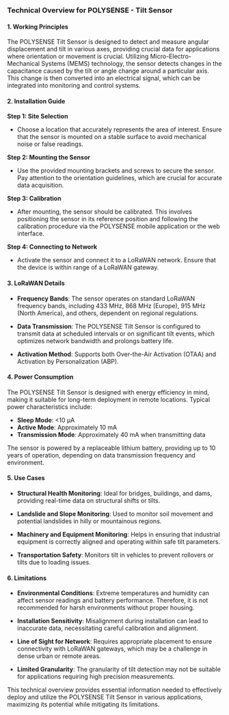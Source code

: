 ### Technical Overview for POLYSENSE - Tilt Sensor

#### 1. Working Principles

The POLYSENSE Tilt Sensor is designed to detect and measure angular displacement and tilt in various axes, providing crucial data for applications where orientation or movement is crucial. Utilizing Micro-Electro-Mechanical Systems (MEMS) technology, the sensor detects changes in the capacitance caused by the tilt or angle change around a particular axis. This change is then converted into an electrical signal, which can be integrated into monitoring and control systems.

#### 2. Installation Guide

**Step 1: Site Selection**  
- Choose a location that accurately represents the area of interest. Ensure that the sensor is mounted on a stable surface to avoid mechanical noise or false readings.
  
**Step 2: Mounting the Sensor**  
- Use the provided mounting brackets and screws to secure the sensor. Pay attention to the orientation guidelines, which are crucial for accurate data acquisition.

**Step 3: Calibration**  
- After mounting, the sensor should be calibrated. This involves positioning the sensor in its reference position and following the calibration procedure via the POLYSENSE mobile application or the web interface.

**Step 4: Connecting to Network**  
- Activate the sensor and connect it to a LoRaWAN network. Ensure that the device is within range of a LoRaWAN gateway.

#### 3. LoRaWAN Details

- **Frequency Bands**: The sensor operates on standard LoRaWAN frequency bands, including 433 MHz, 868 MHz (Europe), 915 MHz (North America), and others, dependent on regional regulations.
  
- **Data Transmission**: The POLYSENSE Tilt Sensor is configured to transmit data at scheduled intervals or on significant tilt events, which optimizes network bandwidth and prolongs battery life.

- **Activation Method**: Supports both Over-the-Air Activation (OTAA) and Activation by Personalization (ABP).

#### 4. Power Consumption

The POLYSENSE Tilt Sensor is designed with energy efficiency in mind, making it suitable for long-term deployment in remote locations. Typical power characteristics include:

- **Sleep Mode**: <10 µA
- **Active Mode**: Approximately 10 mA
- **Transmission Mode**: Approximately 40 mA when transmitting data

The sensor is powered by a replaceable lithium battery, providing up to 10 years of operation, depending on data transmission frequency and environment.

#### 5. Use Cases

- **Structural Health Monitoring**: Ideal for bridges, buildings, and dams, providing real-time data on structural shifts or tilts.
  
- **Landslide and Slope Monitoring**: Used to monitor soil movement and potential landslides in hilly or mountainous regions.

- **Machinery and Equipment Monitoring**: Helps in ensuring that industrial equipment is correctly aligned and operating within safe tilt parameters.

- **Transportation Safety**: Monitors tilt in vehicles to prevent rollovers or tilts due to loading issues.

#### 6. Limitations

- **Environmental Conditions**: Extreme temperatures and humidity can affect sensor readings and battery performance. Therefore, it is not recommended for harsh environments without proper housing.

- **Installation Sensitivity**: Misalignment during installation can lead to inaccurate data, necessitating careful calibration and alignment.

- **Line of Sight for Network**: Requires appropriate placement to ensure connectivity with LoRaWAN gateways, which may be a challenge in dense urban or remote areas.

- **Limited Granularity**: The granularity of tilt detection may not be suitable for applications requiring high precision measurements.

This technical overview provides essential information needed to effectively deploy and utilize the POLYSENSE Tilt Sensor in various applications, maximizing its potential while mitigating its limitations.